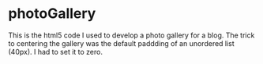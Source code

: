 # photoGallery
This is the html5 code I used to develop a photo gallery for a blog.
The trick to centering the gallery was the default paddding of an unordered list (40px).
I had to set it to zero.
